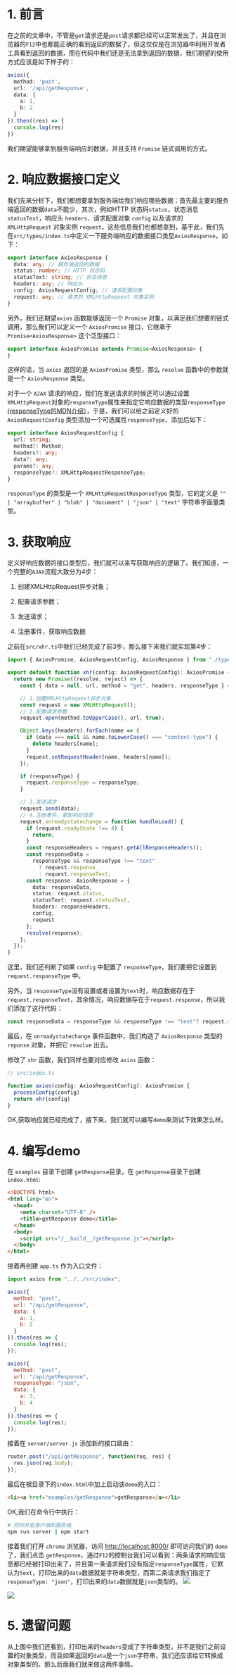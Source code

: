 # 1. 前言

在之前的文章中，不管是`get`请求还是`post`请求都已经可以正常发出了，并且在浏览器的`F12`中也都能正确的看到返回的数据了，但这仅仅是在浏览器中利用开发者工具看到返回的数据，而在代码中我们还是无法拿到返回的数据，我们期望的使用方式应该是如下样子的：

```typescript
axios({
  method: 'post',
  url: '/api/getResponse',
  data: {
    a: 1,
    b: 2
  }
}).then((res) => {
  console.log(res)
})
```

我们期望能够拿到服务端响应的数据，并且支持 `Promise` 链式调用的方式。

# 2. 响应数据接口定义

我们先来分析下，我们都想要拿到服务端给我们响应哪些数据：首先最主要的服务端返回的数据`data`不能少，其次，例如HTTP 状态码`status`，状态消息 `statusText`，响应头 `headers`、请求配置对象 `config` 以及请求的 `XMLHttpRequest` 对象实例 `request`，这些信息我们也都想拿到，基于此，我们先在`src/types/index.ts`中定义一下服务端响应的数据接口类型`AxiosResponse`，如下：

```typescript
export interface AxiosResponse {
  data: any; // 服务端返回的数据
  status: number; // HTTP 状态码
  statusText: string; // 状态消息
  headers: any; // 响应头
  config: AxiosRequestConfig; // 请求配置对象
  request: any; // 请求的 XMLHttpRequest 对象实例
}
```

另外，我们还期望`axios` 函数能够返回一个 `Promise` 对象，以满足我们想要的链式调用，那么我们可以定义一个 `AxiosPromise` 接口，它继承于 `Promise<AxiosResponse>` 这个泛型接口：

```typescript
export interface AxiosPromise extends Promise<AxiosResponse> {
}
```

这样的话，当 `axios` 返回的是 `AxiosPromise` 类型，那么 `resolve` 函数中的参数就是一个 `AxiosResponse` 类型。

对于一个 `AJAX` 请求的响应，我们在发送请求的时候还可以通过设置 `XMLHttpRequest`对象的`responseType`属性来指定它响应数据的类型`responseType` [(responseType的MDN介绍）](https://developer.mozilla.org/en-US/docs/Web/API/XMLHttpRequest/responseType)，于是，我们可以给之前定义好的 `AxiosRequestConfig` 类型添加一个可选属性`responseType`，添加后如下：

```typescript
export interface AxiosRequestConfig {
  url: string;
  method?: Method;
  headers?: any;
  data?: any;
  params?: any;
  responseType?: XMLHttpRequestResponseType;
}
```

`responseType` 的类型是一个 `XMLHttpRequestResponseType` 类型，它的定义是 `"" | "arraybuffer" | "blob" | "document" | "json" | "text"` 字符串字面量类型。

# 3. 获取响应

定义好响应数据的接口类型后，我们就可以来写获取响应的逻辑了。我们知道，一个完整的`AJAX`流程大致分为4步：

1. 创建XMLHttpRequest异步对象；

2. 配置请求参数；
3. 发送请求；
4. 注册事件，获取响应数据

之前在`src/xhr.ts`中我们已经完成了前3步，那么接下来我们就实现第4步：

```typescript
import { AxiosPromise, AxiosRequestConfig, AxiosResponse } from "./types";

export default function xhr(config: AxiosRequestConfig): AxiosPromise {
  return new Promise((resolve, reject) => {
    const { data = null, url, method = "get", headers, responseType } = config;

    // 1.创建XMLHttpRequest异步对象
    const request = new XMLHttpRequest();
    // 2.配置请求参数
    request.open(method.toUpperCase(), url, true);

    Object.keys(headers).forEach(name => {
      if (data === null && name.toLowerCase() === "content-type") {
        delete headers[name];
      }
      request.setRequestHeader(name, headers[name]);
    });

    if (responseType) {
      request.responseType = responseType;
    }

    // 3.发送请求
    request.send(data);
    // 4.注册事件，拿到响应信息
    request.onreadystatechange = function handleLoad() {
      if (request.readyState !== 4) {
        return;
      }
      const responseHeaders = request.getAllResponseHeaders();
      const responseData =
        responseType && responseType !== "text"
          ? request.response
          : request.responseText;
      const response: AxiosResponse = {
        data: responseData,
        status: request.status,
        statusText: request.statusText,
        headers: responseHeaders,
        config,
        request
      };
      resolve(response);
    };
  });
}


```

这里，我们还判断了如果 `config` 中配置了 `responseType`，我们要把它设置到 `request.responseType` 中。

另外，当 `responseType`没有设置或者设置为`text`时，响应数据存在于`request.responseText`，其余情况，响应数据存在于`request.response`，所以我们添加了这行代码：

```typescript
const responseData = responseType && responseType !== "text"? request.response: request.responseText;
```

最后，在 `onreadystatechange` 事件函数中，我们构造了 `AxiosResponse` 类型的 `reponse` 对象，并把它 `resolve` 出去。

修改了 `xhr` 函数，我们同样也要对应修改 `axios` 函数：

```typescript
// src/index.ts

function axios(config: AxiosRequestConfig): AxiosPromise {
  processConfig(config)
  return xhr(config)
}

```

OK,获取响应就已经完成了，接下来，我们就可以编写`demo`来测试下效果怎么样。

# 4. 编写demo

在 `examples` 目录下创建 `getResponse`目录，在 `getResponse`目录下创建 `index.html`:

```html
<!DOCTYPE html>
<html lang="en">
  <head>
    <meta charset="UTF-8" />
    <title>getResponse demo</title>
  </head>
  <body>
    <script src="/__build__/getResponse.js"></script>
  </body>
</html>

```

接着再创建 `app.ts` 作为入口文件：

```javascript
import axios from "../../src/index";

axios({
  method: "post",
  url: "/api/getResponse",
  data: {
    a: 1,
    b: 2
  }
}).then(res => {
  console.log(res);
});

axios({
  method: "post",
  url: "/api/getResponse",
  responseType: "json",
  data: {
    a: 3,
    b: 4
  }
}).then(res => {
  console.log(res);
});
```

接着在 `server/server.js` 添加新的接口路由：

```javascript
router.post("/api/getResponse", function(req, res) {
  res.json(req.body);
});
```

最后在根目录下的`index.html`中加上启动该`demo`的入口：

```html
<li><a href="examples/getResponse">getResponse</a></li>
```

OK,我们在命令行中执行：

```bash
# 同时开启客户端和服务端
npm run server | npm start
```

接着我们打开 `chrome` 浏览器，访问 <http://localhost:8000/> 即可访问我们的 `demo` 了，我们点击 `getResponse`，通过`F12`的控制台我们可以看到：两条请求的响应信息都已经被打印出来了，并且第一条请求我们没有指定`responseType`属性，它默认为`text`，打印出来的`data`数据就是字符串类型，而第二条请求我们指定了`responseType: "json"`，打印出来的`data`数据就是`json`类型的。
![](~@/axios/06/01.gif)

![](~@/axios/06/02.jpg)

# 5. 遗留问题

从上图中我们还看到，打印出来的`headers`变成了字符串类型，并不是我们之前设置的对象类型，而且如果返回的`data`是一个`json`字符串，我们还应该给它转换成对象类型的。那么后面我们就来做这两件事情。